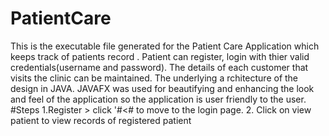 # PatientCare

This is the executable file generated for the Patient Care Application which keeps track of patients record . 
Patient can register, login with thier valid credentials(username and password). The details of each customer that visits the clinic can be maintained. The underlying a
rchitecture of the design in JAVA. JAVAFX was used for beautifying and enhancing the look and feel of the application so the application is user friendly to the user. 
#Steps
1.Register > click '#<# to move to the login page. 
2. Click on view patient to view records of registered patient

